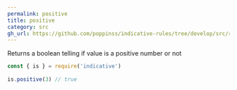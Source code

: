 ```yaml
---
permalink: positive
title: positive
category: src
gh_url: https://github.com/poppinss/indicative-rules/tree/develop/src/raw/positive.ts
---
```


Returns a boolean telling if value is a positive number or not
 
```js
const { is } = require('indicative')
 
is.positive(3) // true
```